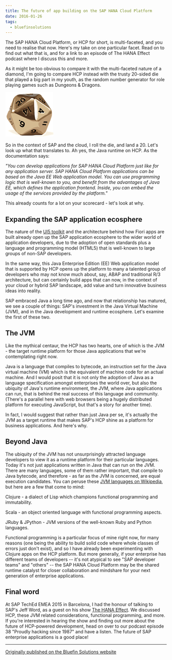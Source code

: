 ```yaml
---
title: The future of app building on the SAP HANA Cloud Platform
date: 2016-01-26
tags:
  - bluefinsolutions
---
```


The SAP HANA Cloud Platform, or HCP for short, is multi-faceted, and you need to realise that now. Here's my take on one particular facet. Read on to find out what that is, and for a link to an episode of The HANA Effect podcast where I discuss this and more.

As it might be too obvious to compare it with the multi-faceted nature of a diamond, I'm going to compare HCP instead with the trusty 20-sided die that played a big part in my youth, as the random number generator for role playing games such as Dungeons & Dragons.

![20 sided die](/images/2016/01/20-sided-die.png)

So in the context of SAP and the cloud, I roll the die, and land a 20. Let's look up what that translates to. Ah yes, the Java runtime on HCP. As the documentation says:

_"You can develop applications for SAP HANA Cloud Platform just like for any application server. SAP HANA Cloud Platform applications can be based on the Java EE Web application model. You can use programming logic that is well-known to you, and benefit from the advantages of Java EE, which defines the application frontend. Inside, you can embed the usage of the services provided by the platform."_

This already counts for a lot on your scorecard - let's look at why.

## Expanding the SAP application ecosphere

The nature of the [UI5 toolkit](/blog/posts/2012/05/07/sapui5-the-future-direction-of-sap-ui-development/) and the architecture behind how Fiori apps are built already open up the SAP application ecosphere to the wider world of application developers, due to the adoption of open standards plus a language and programming model (HTML5) that is well-known to large groups of non-SAP developers.

In the same way, this Java Enterprise Edition (EE) Web application model that is supported by HCP opens up the platform to many a talented group of developers who may not know much about, say, ABAP and traditional R/3 architecture, but can certainly build apps that can now, in the context of your cloud or hybrid SAP landscape, add value and turn innovative business ideas into reality.

SAP embraced Java a long time ago, and now that relationship has matured, we see a couple of things: SAP's investment in the Java Virtual Machine (JVM), and in the Java development and runtime ecosphere. Let's examine the first of these two.

## The JVM

Like the mythical centaur, the HCP has two hearts, one of which is the JVM - the target runtime platform for those Java applications that we're contemplating right now.

Java is a language that compiles to bytecode, an instruction set for the Java virtual machine (VM) which is the equivalent of machine code for an actual machine. And I would posit that it is not only the adoption of Java as a language specification amongst enterprises the world over, but also the ubiquity of Java's runtime environment, the JVM, where Java applications can run, that is behind the real success of this language and community. (There's a parallel here with web browsers being a hugely distributed platform for executing JavaScript, but that's a story for another time).

In fact, I would suggest that rather than just Java per se, it's actually the JVM as a target runtime that makes SAP's HCP shine as a platform for business applications. And here's why.

## Beyond Java

The ubiquity of the JVM has not unsurprisingly attracted language developers to view it as a runtime platform for their particular languages. Today it's not just applications written in Java that can run on the JVM. There are many languages, some of them rather important, that compile to Java bytecode, and therefore - as far as the JVM is concerned, are equal execution candidates. You can peruse these [JVM languages on Wikipedia](https://en.wikipedia.org/wiki/List_of_JVM_languages), but here are a few that come to mind:

Clojure - a dialect of Lisp which champions functional programming and immutability.

Scala - an object oriented language with functional programming aspects.

JRuby & JPython - JVM versions of the well-known Ruby and Python languages.

Functional programming is a particular focus of mine right now, for many reasons (one being the ability to build solid code where whole classes of errors just don't exist), and so I have already been experimenting with Clojure apps on the HCP platform. But more generally, if your enterprise has different teams of developers -- it's not atypical to see "SAP developer teams" and "others" -- the SAP HANA Cloud Platform may be the shared runtime catalyst for closer collaboration and mindshare for your next generation of enterprise applications.

## Final word

At SAP TechEd EMEA 2015 in Barcelona, I had the honour of talking to SAP's Jeff Word, as a guest on his show [The HANA Effect](http://web.archive.org/web/20180302075837/http://hana.sap.com/customers/hana-effect-podcast.html). We discussed HCP, these JVM related considerations, functional programming, and more. If you're interested in hearing the show and finding out more about the future of HCP-powered development, head on over to our podcast episode 38 "Proudly hacking since 1987" and have a listen. The future of SAP enterprise applications is a good place!

---

[Originally published on the Bluefin Solutions website](http://web.archive.org/web/20180302075837/http://www.bluefinsolutions.com/insights/dj-adams/january-2016/the-future-of-app-building-on-the-sap-hana-cloud-p)

